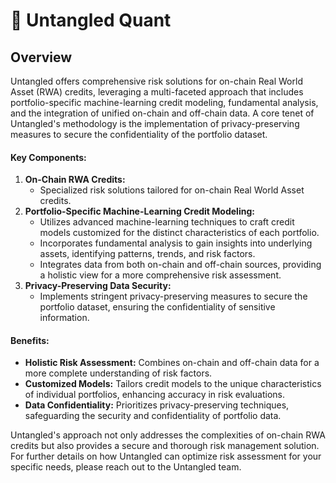 # 👋 Untangled Quant

## Overview

Untangled offers comprehensive risk solutions for on-chain Real World Asset (RWA) credits, leveraging a multi-faceted approach that includes portfolio-specific machine-learning credit modeling, fundamental analysis, and the integration of unified on-chain and off-chain data. A core tenet of Untangled's methodology is the implementation of privacy-preserving measures to secure the confidentiality of the portfolio dataset.

#### Key Components:

1. **On-Chain RWA Credits:**
   * Specialized risk solutions tailored for on-chain Real World Asset credits.
2. **Portfolio-Specific Machine-Learning Credit Modeling:**
   * Utilizes advanced machine-learning techniques to craft credit models customized for the distinct characteristics of each portfolio.
   * Incorporates fundamental analysis to gain insights into underlying assets, identifying patterns, trends, and risk factors.
   * Integrates data from both on-chain and off-chain sources, providing a holistic view for a more comprehensive risk assessment.
3. **Privacy-Preserving Data Security:**
   * Implements stringent privacy-preserving measures to secure the portfolio dataset, ensuring the confidentiality of sensitive information.

#### Benefits:

* **Holistic Risk Assessment:** Combines on-chain and off-chain data for a more complete understanding of risk factors.
* **Customized Models:** Tailors credit models to the unique characteristics of individual portfolios, enhancing accuracy in risk evaluations.
* **Data Confidentiality:** Prioritizes privacy-preserving techniques, safeguarding the security and confidentiality of portfolio data.

Untangled's approach not only addresses the complexities of on-chain RWA credits but also provides a secure and thorough risk management solution. For further details on how Untangled can optimize risk assessment for your specific needs, please reach out to the Untangled team.